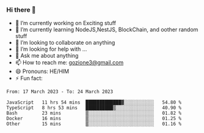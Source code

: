 ### Hi there 👋

<!--
**charlieScript/charlieScript** is a ✨ _special_ ✨ repository because its `README.md` (this file) appears on your GitHub profile.

Here are some ideas to get you started: -->

- 🔭 I’m currently working on Exciting stuff
- 🌱 I’m currently learning NodeJS,NestJS, BlockChain, and oother random stuff
- 👯 I’m looking to collaborate on anything
- 🤔 I’m looking for help with ...
- 💬 Ask me about anything
- 📫 How to reach me: gozione3@gmail.com
- 😄 Pronouns: HE/HIM
- ⚡ Fun fact: 
<!--START_SECTION:waka-->

```text
From: 17 March 2023 - To: 24 March 2023

JavaScript   11 hrs 54 mins  █████████████▓░░░░░░░░░░░   54.80 %
TypeScript   8 hrs 53 mins   ██████████▒░░░░░░░░░░░░░░   40.90 %
Bash         23 mins         ▒░░░░░░░░░░░░░░░░░░░░░░░░   01.82 %
Docker       16 mins         ▒░░░░░░░░░░░░░░░░░░░░░░░░   01.25 %
Other        15 mins         ▒░░░░░░░░░░░░░░░░░░░░░░░░   01.16 %
```

<!--END_SECTION:waka-->
